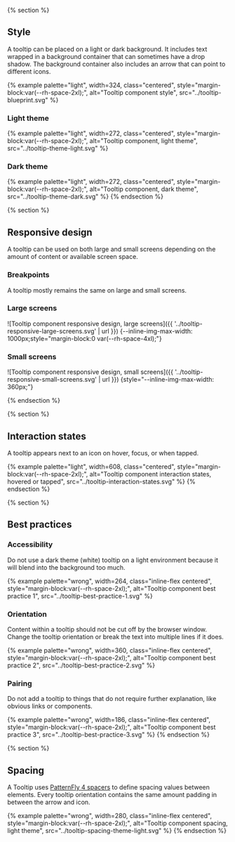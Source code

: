 {% section %}
  ## Style

  A tooltip can be placed on a light or dark background. It includes text wrapped 
  in a background container that can sometimes have a drop shadow. The background 
  container also includes an arrow that can point to different icons.

  {% example palette="light",
             width=324,
             class="centered",
             style="margin-block:var(--rh-space-2xl);",
             alt="Tooltip component style",
             src="../tooltip-blueprint.svg" %}

  ### Light theme

  {% example palette="light",
             width=272,
             class="centered",
             style="margin-block:var(--rh-space-2xl);",
             alt="Tooltip component, light theme",
             src="../tooltip-theme-light.svg" %}

  ### Dark theme

  {% example palette="light",
             width=272,
             class="centered",
             style="margin-block:var(--rh-space-2xl);",
             alt="Tooltip component, dark theme",
             src="../tooltip-theme-dark.svg" %}
{% endsection %}

{% section %}
  ## Responsive design

  A tooltip can be used on both large and small screens depending on the amount 
  of content or available screen space.

  ### Breakpoints

  A tooltip mostly remains the same on large and small screens.

  ### Large screens
  ![Tooltip component responsive design, large screens]({{ 
  '../tooltip-responsive-large-screens.svg' | url }}) {--inline-img-max-width: 
  1000px;style="margin-block:0 var(--rh-space-4xl);"}

  ### Small screens
  ![Tooltip component responsive design, small screens]({{ 
  '../tooltip-responsive-small-screens.svg' | url }}) 
  {style="--inline-img-max-width: 360px;"}

{% endsection %}

{% section %}
  ## Interaction states
  A tooltip appears next to an icon on hover, focus, or when tapped.

  {% example palette="light",
             width=608,
             class="centered",
             style="margin-block:var(--rh-space-2xl);",
             alt="Tooltip component interaction states, hovered or tapped",
             src="../tooltip-interaction-states.svg" %}
{% endsection %}

{% section %}
  ## Best practices

  ### Accessibility
  Do not use a dark theme (white) tooltip on a light environment because it will 
  blend into the background too much.

  {% example palette="wrong",
             width=264,
             class="inline-flex centered",
             style="margin-block:var(--rh-space-2xl);",
             alt="Tooltip component best practice 1",
             src="../tooltip-best-practice-1.svg" %}

  ### Orientation
  Content within a tooltip should not be cut off by the browser window. Change 
  the tooltip orientation or break the text into multiple lines if it does.

  {% example palette="wrong",
             width=360,
             class="inline-flex centered",
             style="margin-block:var(--rh-space-2xl);",
             alt="Tooltip component best practice 2",
             src="../tooltip-best-practice-2.svg" %}

  ### Pairing
  Do not add a tooltip to things that do not require further explanation, like 
  obvious links or components.

  {% example palette="wrong",
             width=186,
             class="inline-flex centered",
             style="margin-block:var(--rh-space-2xl);",
             alt="Tooltip component best practice 3",
             src="../tooltip-best-practice-3.svg" %}
{% endsection %}

{% section %}
  ## Spacing

  A Tooltip uses [PatternFly 4 
  spacers](https://www.patternfly.org/v4/guidelines/spacers) to define spacing 
  values between elements. Every tooltip orientation contains the same amount 
  padding in between the arrow and icon.

  {% example palette="wrong",
             width=280,
             class="inline-flex centered",
             style="margin-block:var(--rh-space-2xl);",
             alt="Tooltip component spacing, light theme",
             src="../tooltip-spacing-theme-light.svg" %}
{% endsection %}
